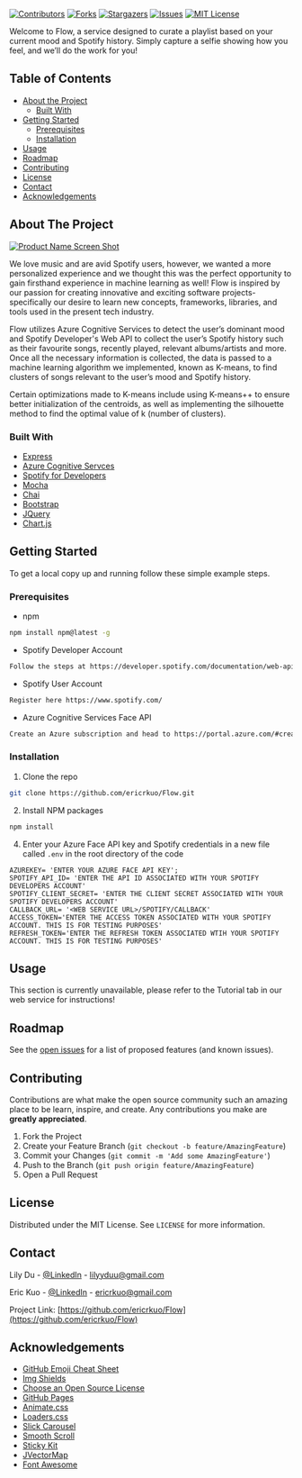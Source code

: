 <!--
*** Thanks for checking out this README Template. If you have a suggestion that would
*** make this better, please fork the repo and create a pull request or simply open
*** an issue with the tag "enhancement".
*** Thanks again! Now go create something AMAZING! :D
-->





<!-- PROJECT SHIELDS -->
<!--
*** I'm using markdown "reference style" links for readability.
*** Reference links are enclosed in brackets [ ] instead of parentheses ( ).
*** See the bottom of this document for the declaration of the reference variables
*** for contributors-url, forks-url, etc. This is an optional, concise syntax you may use.
*** https://www.markdownguide.org/basic-syntax/#reference-style-links
-->
[![Contributors][contributors-shield]][contributors-url]
[![Forks][forks-shield]][forks-url]
[![Stargazers][stars-shield]][stars-url]
[![Issues][issues-shield]][issues-url]
[![MIT License][license-shield]][license-url]


Welcome to Flow, a service designed to curate a playlist based on your current mood and Spotify history. Simply capture a selfie showing how you feel, and we’ll do the work for you!

<!-- TABLE OF CONTENTS -->
## Table of Contents

* [About the Project](#about-the-project)
  * [Built With](#built-with)
* [Getting Started](#getting-started)
  * [Prerequisites](#prerequisites)
  * [Installation](#installation)
* [Usage](#usage)
* [Roadmap](#roadmap)
* [Contributing](#contributing)
* [License](#license)
* [Contact](#contact)
* [Acknowledgements](#acknowledgements)


<!-- ABOUT THE PROJECT -->
## About The Project

[![Product Name Screen Shot][product-screenshot]](https://example.com)

We love music and are avid Spotify users, however, we wanted a more personalized experience and we thought this was the perfect opportunity to gain firsthand experience in machine learning as well! Flow is inspired by our passion for creating innovative and exciting software projects- specifically our desire to learn new concepts, frameworks, libraries, and tools used in the present tech industry. 

Flow utilizes Azure Cognitive Services to detect the user’s dominant mood and Spotify Developer's Web API to collect the user’s Spotify history such as their favourite songs, recently played, relevant albums/artists and more. Once all the necessary information is collected, the data is passed to a machine learning algorithm we implemented, known as K-means, to find clusters of songs relevant to the user’s mood and Spotify history.

Certain optimizations made to K-means include using K-means++ to ensure better initialization of the centroids, as well as implementing the silhouette method to find the optimal value of k (number of clusters).




### Built With

* [Express](https://expressjs.com/)
* [Azure Cognitive Servces](https://docs.microsoft.com/en-us/azure/cognitive-services/)
* [Spotify for Developers](https://developer.spotify.com/documentation/web-api/)
* [Mocha](https://mochajs.org/)
* [Chai](https://www.chaijs.com/)
* [Bootstrap](https://getbootstrap.com)
* [JQuery](https://jquery.com)
* [Chart.js](https://www.chartjs.org/)

<!-- GETTING STARTED -->
## Getting Started

To get a local copy up and running follow these simple example steps.

### Prerequisites

* npm
```sh
npm install npm@latest -g
```

* Spotify Developer Account
```sh
Follow the steps at https://developer.spotify.com/documentation/web-api/quick-start/
```

* Spotify User Account
```sh
Register here https://www.spotify.com/
```

* Azure Cognitive Services Face API
```sh
Create an Azure subscription and head to https://portal.azure.com/#create/Microsoft.CognitiveServicesFace in the Azure Portal to get your key and endpoint
```

### Installation

1. Clone the repo
```sh
git clone https://github.com/ericrkuo/Flow.git
```
2. Install NPM packages
```sh
npm install
```
4. Enter your Azure Face API key and Spotify credentials in a new file called `.env` in the root directory of the code
```JS
AZUREKEY= 'ENTER YOUR AZURE FACE API KEY';
SPOTIFY_API_ID= 'ENTER THE API ID ASSOCIATED WITH YOUR SPOTIFY DEVELOPERS ACCOUNT'
SPOTIFY_CLIENT_SECRET= 'ENTER THE CLIENT SECRET ASSOCIATED WITH YOUR SPOTIFY DEVELOPERS ACCOUNT'
CALLBACK_URL= '<WEB SERVICE URL>/SPOTIFY/CALLBACK'
ACCESS_TOKEN='ENTER THE ACCESS TOKEN ASSOCIATED WITH YOUR SPOTIFY ACCOUNT. THIS IS FOR TESTING PURPOSES'
REFRESH_TOKEN='ENTER THE REFRESH TOKEN ASSOCIATED WTIH YOUR SPOTIFY ACCOUNT. THIS IS FOR TESTING PURPOSES'
```


<!-- USAGE EXAMPLES -->
## Usage

This section is currently unavailable, please refer to the Tutorial tab in our web service for instructions! 


<!-- ROADMAP -->
## Roadmap

See the [open issues](https://github.com/ericrkuo/Flow/issues) for a list of proposed features (and known issues).



<!-- CONTRIBUTING -->
## Contributing

Contributions are what make the open source community such an amazing place to be learn, inspire, and create. Any contributions you make are **greatly appreciated**.

1. Fork the Project
2. Create your Feature Branch (`git checkout -b feature/AmazingFeature`)
3. Commit your Changes (`git commit -m 'Add some AmazingFeature'`)
4. Push to the Branch (`git push origin feature/AmazingFeature`)
5. Open a Pull Request



<!-- LICENSE -->
## License

Distributed under the MIT License. See `LICENSE` for more information.



<!-- CONTACT -->
## Contact

Lily Du - [@LinkedIn](https://www.linkedin.com/in/lilyydu) - lilyyduu@gmail.com

Eric Kuo - [@LinkedIn](https://www.linkedin.com/in/eric-k-1198b6192/) - ericrkuo@gmail.com

Project Link: [https://github.com/ericrkuo/Flow](https://github.com/ericrkuo/Flow)



<!-- ACKNOWLEDGEMENTS -->
## Acknowledgements
* [GitHub Emoji Cheat Sheet](https://www.webpagefx.com/tools/emoji-cheat-sheet)
* [Img Shields](https://shields.io)
* [Choose an Open Source License](https://choosealicense.com)
* [GitHub Pages](https://pages.github.com)
* [Animate.css](https://daneden.github.io/animate.css)
* [Loaders.css](https://connoratherton.com/loaders)
* [Slick Carousel](https://kenwheeler.github.io/slick)
* [Smooth Scroll](https://github.com/cferdinandi/smooth-scroll)
* [Sticky Kit](http://leafo.net/sticky-kit)
* [JVectorMap](http://jvectormap.com)
* [Font Awesome](https://fontawesome.com)





<!-- MARKDOWN LINKS & IMAGES -->
<!-- https://www.markdownguide.org/basic-syntax/#reference-style-links -->
[contributors-shield]: https://img.shields.io/github/contributors/ericrkuo/Flow.svg?style=flat-square
[contributors-url]: https://github.com/ericrkuo/Flow/graphs/contributors
[forks-shield]: https://img.shields.io/github/forks/ericrkuo/Flow.svg?style=flat-square
[forks-url]: https://github.com/ericrkuo/Flow/network/members
[stars-shield]: https://img.shields.io/github/stars/ericrkuo/Flow.svg?style=flat-square
[stars-url]: https://github.com/ericrkuo/Flow/stargazers
[issues-shield]: https://img.shields.io/github/issues/ericrkuo/Flow?style=flat-square
[issues-url]: https://github.com/ericrkuo/Flow/issues
[license-shield]: https://img.shields.io/github/license/ericrkuo/Flow?style=flat-square
[license-url]: https://github.com/ericrkuo/Flow/blob/master/LICENSE.txt
[product-screenshot]: images/screenshot.png
